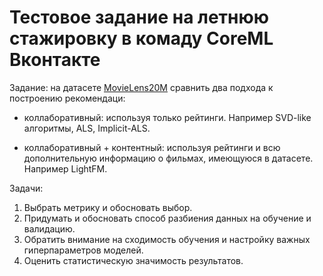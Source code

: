 # Тестовое задание на летнюю стажировку в комаду CoreML Вконтакте


Задание: на датасете [MovieLens20M](https://www.kaggle.com/grouplens/movielens-20m-dataset/code)
сравнить два подхода к построению рекомендаци:

- коллаборативный: используя только рейтинги. Например SVD-like алгоритмы, ALS, Implicit-ALS.

- коллаборативный + контентный: используя рейтинги и всю дополнительную информацию о фильмах, имеющуюся в датасете. Например LightFM.

Задачи:
1. Выбрать метрику и обосновать выбор.
2. Придумать и обосновать способ разбиения данных на обучение и валидацию.
3. Обратить внимание на сходимость обучения и настройку важных гиперпараметров моделей.
4. Оценить статистическую значимость результатов.
